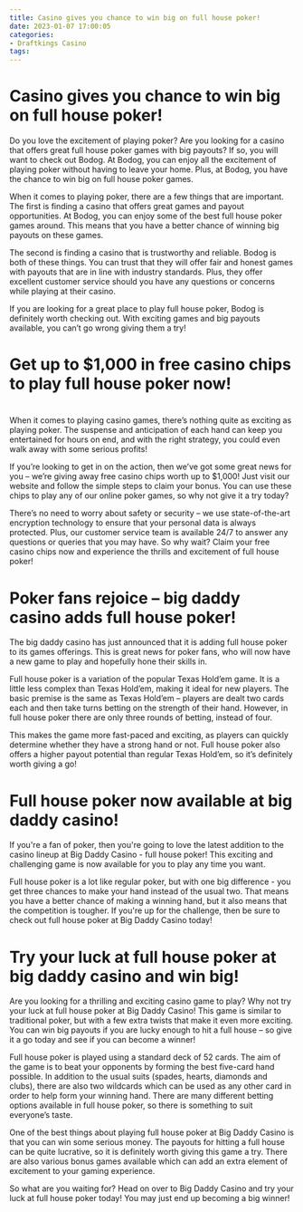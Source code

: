 ```yaml
---
title: Casino gives you chance to win big on full house poker!
date: 2023-01-07 17:00:05
categories:
- Draftkings Casino
tags:
---
```



#  Casino gives you chance to win big on full house poker!

Do you love the excitement of playing poker? Are you looking for a casino that offers great full house poker games with big payouts? If so, you will want to check out Bodog. At Bodog, you can enjoy all the excitement of playing poker without having to leave your home. Plus, at Bodog, you have the chance to win big on full house poker games.

When it comes to playing poker, there are a few things that are important. The first is finding a casino that offers great games and payout opportunities. At Bodog, you can enjoy some of the best full house poker games around. This means that you have a better chance of winning big payouts on these games.

The second is finding a casino that is trustworthy and reliable. Bodog is both of these things. You can trust that they will offer fair and honest games with payouts that are in line with industry standards. Plus, they offer excellent customer service should you have any questions or concerns while playing at their casino.

If you are looking for a great place to play full house poker, Bodog is definitely worth checking out. With exciting games and big payouts available, you can’t go wrong giving them a try!

#  Get up to $1,000 in free casino chips to play full house poker now!

#

When it comes to playing casino games, there’s nothing quite as exciting as playing poker. The suspense and anticipation of each hand can keep you entertained for hours on end, and with the right strategy, you could even walk away with some serious profits!

If you’re looking to get in on the action, then we’ve got some great news for you – we’re giving away free casino chips worth up to $1,000! Just visit our website and follow the simple steps to claim your bonus. You can use these chips to play any of our online poker games, so why not give it a try today?

There’s no need to worry about safety or security – we use state-of-the-art encryption technology to ensure that your personal data is always protected. Plus, our customer service team is available 24/7 to answer any questions or queries that you may have. So why wait? Claim your free casino chips now and experience the thrills and excitement of full house poker!

#  Poker fans rejoice – big daddy casino adds full house poker!

The big daddy casino has just announced that it is adding full house poker to its games offerings. This is great news for poker fans, who will now have a new game to play and hopefully hone their skills in.

Full house poker is a variation of the popular Texas Hold’em game. It is a little less complex than Texas Hold’em, making it ideal for new players. The basic premise is the same as Texas Hold’em – players are dealt two cards each and then take turns betting on the strength of their hand. However, in full house poker there are only three rounds of betting, instead of four.

This makes the game more fast-paced and exciting, as players can quickly determine whether they have a strong hand or not. Full house poker also offers a higher payout potential than regular Texas Hold’em, so it’s definitely worth giving a go!

#  Full house poker now available at big daddy casino!

If you're a fan of poker, then you're going to love the latest addition to the casino lineup at Big Daddy Casino - full house poker! This exciting and challenging game is now available for you to play any time you want.

Full house poker is a lot like regular poker, but with one big difference - you get three chances to make your hand instead of the usual two. That means you have a better chance of making a winning hand, but it also means that the competition is tougher. If you're up for the challenge, then be sure to check out full house poker at Big Daddy Casino today!

#  Try your luck at full house poker at big daddy casino and win big!

Are you looking for a thrilling and exciting casino game to play? Why not try your luck at full house poker at Big Daddy Casino! This game is similar to traditional poker, but with a few extra twists that make it even more exciting. You can win big payouts if you are lucky enough to hit a full house – so give it a go today and see if you can become a winner!

Full house poker is played using a standard deck of 52 cards. The aim of the game is to beat your opponents by forming the best five-card hand possible. In addition to the usual suits (spades, hearts, diamonds and clubs), there are also two wildcards which can be used as any other card in order to help form your winning hand. There are many different betting options available in full house poker, so there is something to suit everyone’s taste.

One of the best things about playing full house poker at Big Daddy Casino is that you can win some serious money. The payouts for hitting a full house can be quite lucrative, so it is definitely worth giving this game a try. There are also various bonus games available which can add an extra element of excitement to your gaming experience.

So what are you waiting for? Head on over to Big Daddy Casino and try your luck at full house poker today! You may just end up becoming a big winner!